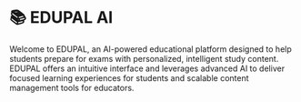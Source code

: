
# 📚 EDUPAL AI

Welcome to EDUPAL, an AI-powered educational platform designed to help students prepare for exams with personalized, intelligent study content. EDUPAL offers an intuitive interface and leverages advanced AI to deliver focused learning experiences for students and scalable content management tools for educators.



